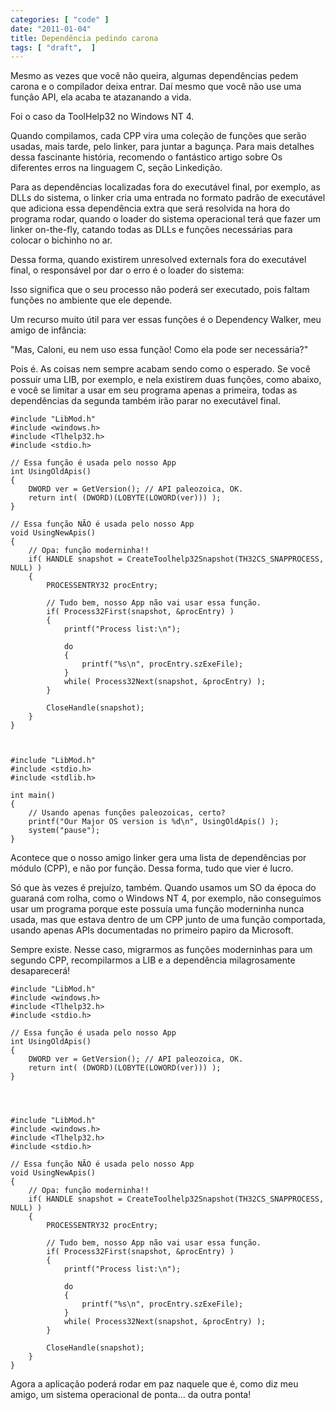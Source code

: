 ```yaml
---
categories: [ "code" ]
date: "2011-01-04"
title: Dependência pedindo carona
tags: [ "draft",  ]
---
```

Mesmo as vezes que você não queira, algumas dependências pedem carona e o compilador deixa entrar. Daí mesmo que você não use uma função API, ela acaba te atazanando a vida.

Foi o caso da ToolHelp32 no Windows NT 4.


Quando compilamos, cada CPP vira uma coleção de funções que serão usadas, mais tarde, pelo linker, para juntar a bagunça. Para mais detalhes dessa fascinante história, recomendo o fantástico artigo sobre Os diferentes erros na linguagem C, seção Linkedição.

Para as dependências localizadas fora do executável final, por exemplo, as DLLs do sistema, o linker cria uma entrada no formato padrão de executável que adiciona essa dependência extra que será resolvida na hora do programa rodar, quando o loader do sistema operacional terá que fazer um linker on-the-fly, catando todas as DLLs e funções necessárias para colocar o bichinho no ar.

Dessa forma, quando existirem unresolved externals fora do executável final, o responsável por dar o erro é o loader do sistema:


Isso significa que o seu processo não poderá ser executado, pois faltam funções no ambiente que ele depende.

Um recurso muito útil para ver essas funções é o Dependency Walker, meu amigo de infância:


"Mas, Caloni, eu nem uso essa função! Como ela pode ser necessária?"

Pois é. As coisas nem sempre acabam sendo como o esperado. Se você possuir uma LIB, por exemplo, e nela existirem duas funções, como abaixo, e você se limitar a usar em seu programa apenas a primeira, todas as dependências da segunda também irão parar no executável final.

    #include "LibMod.h"
    #include <windows.h>
    #include <Tlhelp32.h>
    #include <stdio.h>
    
    // Essa função é usada pelo nosso App
    int UsingOldApis()
    {
    	DWORD ver = GetVersion(); // API paleozoica, OK.
    	return int( (DWORD)(LOBYTE(LOWORD(ver))) );
    }
    
    // Essa função NÃO é usada pelo nosso App
    void UsingNewApis()
    {
    	// Opa: função moderninha!!
    	if( HANDLE snapshot = CreateToolhelp32Snapshot(TH32CS_SNAPPROCESS, NULL) )
    	{
    		PROCESSENTRY32 procEntry;
    
    		// Tudo bem, nosso App não vai usar essa função.
    		if( Process32First(snapshot, &procEntry) )
    		{
    			printf("Process list:\n");
    
    			do
    			{
    				printf("%s\n", procEntry.szExeFile);
    			}
    			while( Process32Next(snapshot, &procEntry) );
    		}
    
    		CloseHandle(snapshot);
    	}
    }
     
    

    #include "LibMod.h"
    #include <stdio.h>
    #include <stdlib.h>
    
    int main()
    {
    	// Usando apenas funções paleozoicas, certo?
    	printf("Our Major OS version is %d\n", UsingOldApis() );
    	system("pause");
    }
     
    


Acontece que o nosso amigo linker gera uma lista de dependências por módulo (CPP), e não por função. Dessa forma, tudo que vier é lucro.

Só que às vezes é prejuízo, também. Quando usamos um SO da época do guaraná com rolha, como o Windows NT 4, por exemplo, não conseguimos usar um programa porque este possuía uma função moderninha nunca usada, mas que estava dentro de um CPP junto de uma função comportada, usando apenas APIs documentadas no primeiro papiro da Microsoft.


Sempre existe. Nesse caso, migrarmos as funções moderninhas para um segundo CPP, recompilarmos a LIB e a dependência milagrosamente desaparecerá!

    #include "LibMod.h"
    #include <windows.h>
    #include <Tlhelp32.h>
    #include <stdio.h>
    
    // Essa função é usada pelo nosso App
    int UsingOldApis()
    {
    	DWORD ver = GetVersion(); // API paleozoica, OK.
    	return int( (DWORD)(LOBYTE(LOWORD(ver))) );
    }
    
     
    

    #include "LibMod.h"
    #include <windows.h>
    #include <Tlhelp32.h>
    #include <stdio.h>
    
    // Essa função NÃO é usada pelo nosso App
    void UsingNewApis()
    {
    	// Opa: função moderninha!!
    	if( HANDLE snapshot = CreateToolhelp32Snapshot(TH32CS_SNAPPROCESS, NULL) )
    	{
    		PROCESSENTRY32 procEntry;
    
    		// Tudo bem, nosso App não vai usar essa função.
    		if( Process32First(snapshot, &procEntry) )
    		{
    			printf("Process list:\n");
    
    			do
    			{
    				printf("%s\n", procEntry.szExeFile);
    			}
    			while( Process32Next(snapshot, &procEntry) );
    		}
    
    		CloseHandle(snapshot);
    	}
    }
     
    


Agora a aplicação poderá rodar em paz naquele que é, como diz meu amigo, um sistema operacional de ponta... da outra ponta!
